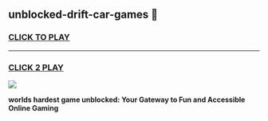 
## unblocked-drift-car-games 👋
<h3>
<a href="https://premium.freeplayer.one?title=unblocked-drift-car-games&ref=14F">CLICK TO PLAY</a></h3>
<hr>

<h3>
<a href="https://premium.freeplayer.one?title=unblocked-drift-car-games&ref=14F">CLICK 2 PLAY</a>
  
</h3>

<a href="https://premium.freeplayer.one?title=unblocked-drift-car-games&ref=12F/"><img src="https://clearcache.store/games.png"></a>


**worlds hardest game unblocked: Your Gateway to Fun and Accessible Online Gaming**
